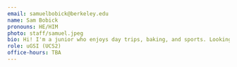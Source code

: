 ```yaml
---
email: samuelbobick@berkeley.edu
name: Sam Bobick
pronouns: HE/HIM
photo: staff/samuel.jpeg
bio: Hi! I'm a junior who enjoys day trips, baking, and sports. Looking forward to a great semester!
role: uGSI (UCS2)
office-hours: TBA
---
```

